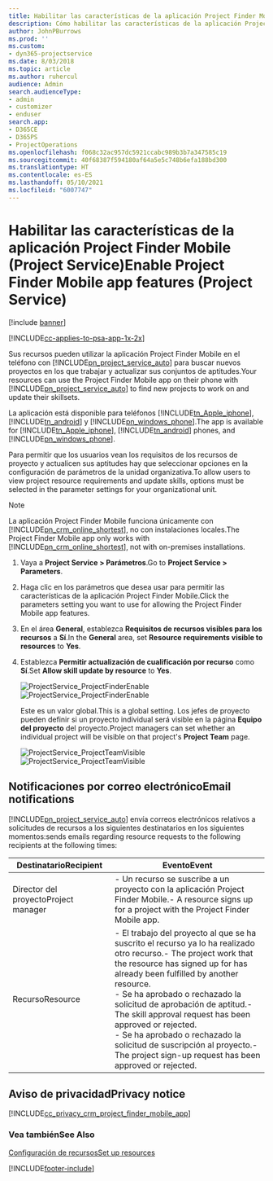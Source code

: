 ```yaml
---
title: Habilitar las características de la aplicación Project Finder Mobile
description: Cómo habilitar las características de la aplicación Project Finder Mobile para Project Service
author: JohnPBurrows
ms.prod: ''
ms.custom:
- dyn365-projectservice
ms.date: 8/03/2018
ms.topic: article
ms.author: ruhercul
audience: Admin
search.audienceType:
- admin
- customizer
- enduser
search.app:
- D365CE
- D365PS
- ProjectOperations
ms.openlocfilehash: f068c32ac957dc5921ccabc989b3b7a347585c19
ms.sourcegitcommit: 40f68387f594180af64a5e5c748b6efa188bd300
ms.translationtype: HT
ms.contentlocale: es-ES
ms.lasthandoff: 05/10/2021
ms.locfileid: "6007747"
---
```

# <a name="enable-project-finder-mobile-app-features-project-service"></a><span data-ttu-id="871c6-103">Habilitar las características de la aplicación Project Finder Mobile (Project Service)</span><span class="sxs-lookup"><span data-stu-id="871c6-103">Enable Project Finder Mobile app features (Project Service)</span></span>

[!include [banner](../includes/psa-now-project-operations.md)]

[!INCLUDE[cc-applies-to-psa-app-1x-2x](../includes/cc-applies-to-psa-app-1x-2x.md)]

<span data-ttu-id="871c6-104">Sus recursos pueden utilizar la aplicación Project Finder Mobile en el teléfono con [!INCLUDE[pn_project_service_auto](../includes/pn-project-service-auto.md)] para buscar nuevos proyectos en los que trabajar y actualizar sus conjuntos de aptitudes.</span><span class="sxs-lookup"><span data-stu-id="871c6-104">Your resources can use the Project Finder Mobile app on their phone with [!INCLUDE[pn_project_service_auto](../includes/pn-project-service-auto.md)] to find new projects to work on and update their skillsets.</span></span>  
  
 <span data-ttu-id="871c6-105">La aplicación está disponible para teléfonos [!INCLUDE[tn_Apple_iphone](../includes/tn-apple-iphone.md)], [!INCLUDE[tn_android](../includes/tn-android.md)] y [!INCLUDE[pn_windows_phone](../includes/pn-windows-phone.md)].</span><span class="sxs-lookup"><span data-stu-id="871c6-105">The app is available for [!INCLUDE[tn_Apple_iphone](../includes/tn-apple-iphone.md)], [!INCLUDE[tn_android](../includes/tn-android.md)] phones, and [!INCLUDE[pn_windows_phone](../includes/pn-windows-phone.md)].</span></span>  
    
 <span data-ttu-id="871c6-106">Para permitir que los usuarios vean los requisitos de los recursos de proyecto y actualicen sus aptitudes hay que seleccionar opciones en la configuración de parámetros de la unidad organizativa.</span><span class="sxs-lookup"><span data-stu-id="871c6-106">To allow users to view project resource requirements and update skills, options must be selected in the parameter settings for your organizational unit.</span></span>
  
> [!NOTE]
>  <span data-ttu-id="871c6-107">La aplicación Project Finder Mobile funciona únicamente con [!INCLUDE[pn_crm_online_shortest](../includes/pn-crm-online-shortest.md)], no con instalaciones locales.</span><span class="sxs-lookup"><span data-stu-id="871c6-107">The Project Finder Mobile app only works with [!INCLUDE[pn_crm_online_shortest](../includes/pn-crm-online-shortest.md)], not with on-premises installations.</span></span>  
  
1. <span data-ttu-id="871c6-108">Vaya a **Project Service > Parámetros**.</span><span class="sxs-lookup"><span data-stu-id="871c6-108">Go to **Project Service > Parameters**.</span></span>  
  
2. <span data-ttu-id="871c6-109">Haga clic en los parámetros que desea usar para permitir las características de la aplicación Project Finder Mobile.</span><span class="sxs-lookup"><span data-stu-id="871c6-109">Click the parameters setting you want to use for allowing the Project Finder Mobile app features.</span></span>  
  
3. <span data-ttu-id="871c6-110">En el área **General**, establezca **Requisitos de recursos visibles para los recursos** a **Sí**.</span><span class="sxs-lookup"><span data-stu-id="871c6-110">In the **General** area, set **Resource requirements visible to resources** to **Yes**.</span></span>  
  
4. <span data-ttu-id="871c6-111">Establezca **Permitir actualización de cualificación por recurso** como **Sí**.</span><span class="sxs-lookup"><span data-stu-id="871c6-111">Set **Allow skill update by resource** to **Yes**.</span></span>  
  
   <span data-ttu-id="871c6-112">![ProjectService_ProjectFinderEnable](../psa/media/project-service-project-finder-enable.png "ProjectService_ProjectFinderEnable")</span><span class="sxs-lookup"><span data-stu-id="871c6-112">![ProjectService_ProjectFinderEnable](../psa/media/project-service-project-finder-enable.png "ProjectService_ProjectFinderEnable")</span></span>  
  
   <span data-ttu-id="871c6-113">Este es un valor global.</span><span class="sxs-lookup"><span data-stu-id="871c6-113">This is a global setting.</span></span> <span data-ttu-id="871c6-114">Los jefes de proyecto pueden definir si un proyecto individual será visible en la página **Equipo del proyecto** del proyecto.</span><span class="sxs-lookup"><span data-stu-id="871c6-114">Project managers can set whether an individual project will be visible on that project's **Project Team** page.</span></span>  
  
   <span data-ttu-id="871c6-115">![ProjectService_ProjectTeamVisible](../psa/media/project-service-project-team-visible.png "ProjectService_ProjectTeamVisible")</span><span class="sxs-lookup"><span data-stu-id="871c6-115">![ProjectService_ProjectTeamVisible](../psa/media/project-service-project-team-visible.png "ProjectService_ProjectTeamVisible")</span></span>  
  
## <a name="email-notifications"></a><span data-ttu-id="871c6-116">Notificaciones por correo electrónico</span><span class="sxs-lookup"><span data-stu-id="871c6-116">Email notifications</span></span>  
 [!INCLUDE[pn_project_service_auto](../includes/pn-project-service-auto.md)] <span data-ttu-id="871c6-117">envía correos electrónicos relativos a solicitudes de recursos a los siguientes destinatarios en los siguientes momentos:</span><span class="sxs-lookup"><span data-stu-id="871c6-117">sends emails regarding resource requests to the following recipients at the following times:</span></span>  
  
|<span data-ttu-id="871c6-118">Destinatario</span><span class="sxs-lookup"><span data-stu-id="871c6-118">Recipient</span></span>|<span data-ttu-id="871c6-119">Evento</span><span class="sxs-lookup"><span data-stu-id="871c6-119">Event</span></span>|  
|---------------|-----------|  
|<span data-ttu-id="871c6-120">Director del proyecto</span><span class="sxs-lookup"><span data-stu-id="871c6-120">Project manager</span></span>|<span data-ttu-id="871c6-121">- Un recurso se suscribe a un proyecto con la aplicación Project Finder Mobile.</span><span class="sxs-lookup"><span data-stu-id="871c6-121">- A resource signs up for a project with the Project Finder Mobile app.</span></span>|  
|<span data-ttu-id="871c6-122">Recurso</span><span class="sxs-lookup"><span data-stu-id="871c6-122">Resource</span></span>|<span data-ttu-id="871c6-123">- El trabajo del proyecto al que se ha suscrito el recurso ya lo ha realizado otro recurso.</span><span class="sxs-lookup"><span data-stu-id="871c6-123">- The project work that the resource has signed up for has already been fulfilled by another resource.</span></span><br /><span data-ttu-id="871c6-124">- Se ha aprobado o rechazado la solicitud de aprobación de aptitud.</span><span class="sxs-lookup"><span data-stu-id="871c6-124">- The skill approval request has been approved or rejected.</span></span><br /><span data-ttu-id="871c6-125">- Se ha aprobado o rechazado la solicitud de suscripción al proyecto.</span><span class="sxs-lookup"><span data-stu-id="871c6-125">- The project sign-up request has been approved or rejected.</span></span>|  
  
## <a name="privacy-notice"></a><span data-ttu-id="871c6-126">Aviso de privacidad</span><span class="sxs-lookup"><span data-stu-id="871c6-126">Privacy notice</span></span>  
 [!INCLUDE[cc_privacy_crm_project_finder_mobile_app](../includes/cc-privacy-crm-project-finder-mobile-app.md)]  
  
### <a name="see-also"></a><span data-ttu-id="871c6-127">Vea también</span><span class="sxs-lookup"><span data-stu-id="871c6-127">See Also</span></span>  
 [<span data-ttu-id="871c6-128">Configuración de recursos</span><span class="sxs-lookup"><span data-stu-id="871c6-128">Set up resources</span></span>](../psa/set-up-resources.md)


[!INCLUDE[footer-include](../includes/footer-banner.md)]